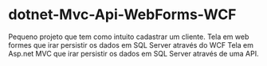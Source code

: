 # dotnet-Mvc-Api-WebForms-WCF
Pequeno projeto que tem como intuito cadastrar um cliente. Tela  em web formes que irar persistir os dados em SQL Server através do WCF Tela em Asp.net MVC que irar persistir os dados em SQL Server através de uma API.
